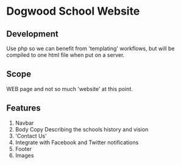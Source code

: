 # Dogwood School Website

## Development

Use php so we can benefit from 'templating' workflows, but will be compiled to one html file when put on a server.

## Scope

WEB page and not so much 'website' at this point.

## Features

1. Navbar
2. Body Copy Describing the schools history and vision
3. 'Contact Us'
4. Integrate with Facebook and Twitter notifications
5. Footer
6. Images